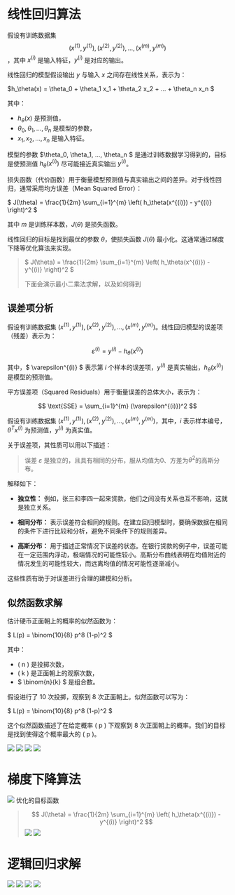 # 线性回归算法

假设有训练数据集 $$(x^{(1)}, y^{(1)}), (x^{(2)}, y^{(2)}), ..., (x^{(m)}, y^{(m)})$$，其中 $x^{(i)}$ 是输入特征，$y^{(i)}$ 是对应的输出。

线性回归的模型假设输出 $y$ 与输入 $x$ 之间存在线性关系，表示为：

$h_\theta(x) = \theta_0 + \theta_1 x_1 + \theta_2 x_2 + ... + \theta_n x_n $

其中：
- $h_\theta(x)$ 是预测值，
- $\theta_0, \theta_1, ..., \theta_n$ 是模型的参数，
- $x_1, x_2, ..., x_n$ 是输入特征。

模型的参数 $\theta_0, \theta_1, ..., \theta_n $ 是通过训练数据学习得到的，目标是使预测值 $h_\theta(x^{(i)})$ 尽可能接近真实输出 $y^{(i)}$。

损失函数（代价函数）用于衡量模型预测值与真实输出之间的差异。对于线性回归，通常采用均方误差（Mean Squared Error）：

$ J(\theta) = \frac{1}{2m} \sum_{i=1}^{m} \left( h_\theta(x^{(i)}) - y^{(i)} \right)^2 $

其中 $m$ 是训练样本数，$J(\theta)$ 是损失函数。

线性回归的目标是找到最优的参数 $\theta$，使损失函数 $J(\theta)$ 最小化。这通常通过梯度下降等优化算法来实现。



> $ J(\theta) = \frac{1}{2m} \sum_{i=1}^{m} \left( h_\theta(x^{(i)}) - y^{(i)} \right)^2 $
>
> 下面会演示最小二乘法求解，以及如何得到



## 误差项分析

假设有训练数据集 $(x^{(1)}, y^{(1)}), (x^{(2)}, y^{(2)}), ..., (x^{(m)}, y^{(m)})$。线性回归模型的误差项（残差）表示为：

$$ \varepsilon^{(i)} = y^{(i)} - h_\theta(x^{(i)}) $$

其中，$ \varepsilon^{(i)} $ 表示第 $i$ 个样本的误差项，$y^{(i)}$ 是真实输出，$h_\theta(x^{(i)})$ 是模型的预测值。

平方误差项（Squared Residuals）用于衡量误差的总体大小，表示为：

$$ \text{SSE} = \sum_{i=1}^{m} (\varepsilon^{(i)})^2 $$



假设有训练数据集 $(x^{(1)}, y^{(1)}), (x^{(2)}, y^{(2)}), ..., (x^{(m)}, y^{(m)})$，其中，$i$ 表示样本编号，$\theta^Tx^{(i)}$ 为预测值，$y^{(i)}$ 为真实值。

关于误差项，其性质可以用以下描述：

> 误差 $\varepsilon$ 是独立的，且具有相同的分布，服从均值为0、方差为$\theta^2$的高斯分布。

解释如下：

- **独立性：** 例如，张三和李四一起来贷款，他们之间没有关系也互不影响，这就是独立关系。

- **相同分布：** 表示误差符合相同的规则。在建立回归模型时，要确保数据在相同的条件下进行比较和分析，避免不同条件下的规则差异。

- **高斯分布：** 用于描述正常情况下误差的状态。在银行贷款的例子中，误差可能在一定范围内浮动，极端情况的可能性较小。高斯分布曲线表明在均值附近的情况发生的可能性较大，而远离均值的情况可能性逐渐减小。

这些性质有助于对误差进行合理的建模和分析。



## 似然函数求解
估计硬币正面朝上的概率的似然函数为：

$ L(p) = \binom{10}{8} p^8 (1-p)^2 $

其中：
- \( n \) 是投掷次数，
- \( k \) 是正面朝上的观察次数，
- $ \binom{n}{k} $ 是组合数。

假设进行了 10 次投掷，观察到 8 次正面朝上。似然函数可以写为：

$ L(p) = \binom{10}{8} p^8 (1-p)^2 $

这个似然函数描述了在给定概率 \( p \) 下观察到 8 次正面朝上的概率。我们的目标是找到使得这个概率最大的 \( p \)。

![](imge/md-20240130110910.png)
![](imge/md-20240130110944.png)
![](imge/md-20240130111018.png)
![](imge/md-20240130111043.png)


# 梯度下降算法
![](imge/md-20240130111226.png)
优化的目标函数
> $$ J(\theta) = \frac{1}{2m} \sum_{i=1}^{m} \left( h_\theta(x^{(i)}) - y^{(i)} \right)^2 $$
![](imge/md-20240130111346.png)
![](imge/md-20240130111423.png)

# 逻辑回归求解
![](imge/md-20240201220353.png)
![](imge/md-20240201220441.png)
![](imge/md-20240201220516.png)
![](imge/md-20240201220549.png)